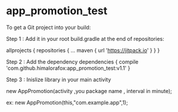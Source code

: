 # app_promotion_test

To get a Git project into your build:

Step 1 : Add it in your root build.gradle at the end of repositories:

allprojects {
		repositories {
			...
			maven { url 'https://jitpack.io' }
		}
	}
  
  
Step 2 : Add the dependency
dependencies {
	        compile 'com.github.himalorafox:app_promotion_test:v1.1'
	}
  
  
Step 3 : Inislize library in your main activity

 new AppPromotion(activity ,you package name , interval in minute);
 
 ex:  new AppPromotion(this,"com.example.app",1);
